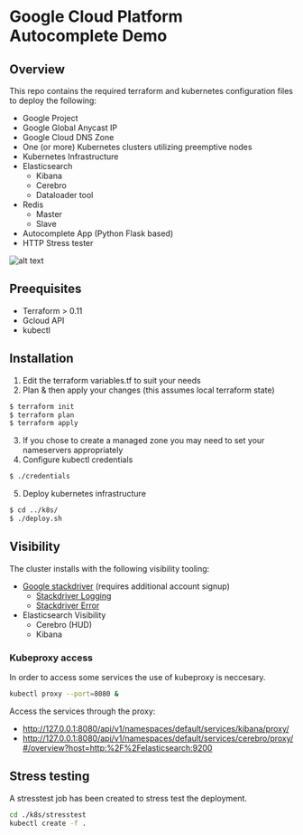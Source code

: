 # Google Cloud Platform Autocomplete Demo
## Overview
This repo contains the required terraform and kubernetes configuration files to deploy the following:
- Google Project
- Google Global Anycast IP
- Google Cloud DNS Zone
- One (or more) Kubernetes clusters utilizing preemptive nodes
- Kubernetes Infrastructure
 - Elasticsearch
   - Kibana
   - Cerebro
   - Dataloader tool
 - Redis
   - Master
   - Slave
 - Autocomplete App (Python Flask based)
 - HTTP Stress tester

![alt text](https://github.com/davelindo/autocomplete-gcp/raw/master/src/support/arch.png "Architecture Diagram")


## Preequisites
- Terraform > 0.11
- Gcloud API
- kubectl

## Installation

1. Edit the terraform variables.tf to suit your needs
2. Plan & then apply your changes (this assumes local terraform state)
```bash
$ terraform init
$ terraform plan
$ terraform apply
```
3. If you chose to create a managed zone you may need to set your nameservers appropriately
4. Configure kubectl credentials
```bash
$ ./credentials
```
5. Deploy kubernetes infrastructure
```bash
$ cd ../k8s/
$ ./deploy.sh
```

## Visibility
The cluster installs with the following visibility tooling:
- [Google stackdriver](https://app.google.stackdriver.com/) (requires additional account signup)
  - [Stackdriver Logging](https://console.cloud.google.com/logs/)
  - [Stackdriver Error](https://console.cloud.google.com/errors)
- Elasticsearch Visibility
  - Cerebro (HUD) 
  - Kibana

### Kubeproxy access
In order to access some services the use of kubeproxy is neccesary.
```bash
kubectl proxy --port=8080 &
```
Access the services through the proxy:
- http://127.0.0.1:8080/api/v1/namespaces/default/services/kibana/proxy/
- http://127.0.0.1:8080/api/v1/namespaces/default/services/cerebro/proxy/#/overview?host=http:%2F%2Felasticsearch:9200

## Stress testing
A stresstest job has been created to stress test the deployment.
```bash
cd ./k8s/stresstest
kubectl create -f .
```